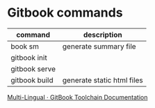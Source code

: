 # Gitbook commands

| command | description |
| ------ | -------- |
| book sm | generate summary file |
| gitbook init | |
| gitbook serve | |
| gitbook build | generate static html files |

[Multi-Lingual · GitBook Toolchain Documentation](https://toolchain.gitbook.com/languages.html)